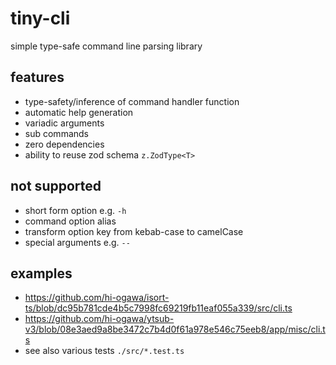 # tiny-cli

simple type-safe command line parsing library

## features

- type-safety/inference of command handler function
- automatic help generation
- variadic arguments
- sub commands
- zero dependencies
- ability to reuse zod schema `z.ZodType<T>`

## not supported

- short form option e.g. `-h`
- command option alias
- transform option key from kebab-case to camelCase
- special arguments e.g. `--`

## examples

- https://github.com/hi-ogawa/isort-ts/blob/dc95b781cde4b5c7998fc69219fb11eaf055a339/src/cli.ts
- https://github.com/hi-ogawa/ytsub-v3/blob/08e3aed9a8be3472c7b4d0f61a978e546c75eeb8/app/misc/cli.ts
- see also various tests `./src/*.test.ts`
